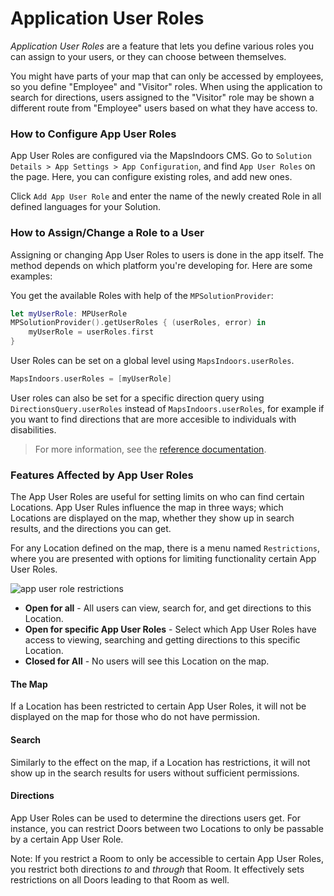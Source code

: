 # Application User Roles

_Application User Roles_ are a feature that lets you define various roles you can assign to your users, or they can choose between themselves.

You might have parts of your map that can only be accessed by employees, so you define "Employee" and "Visitor" roles. When using the application to search for directions, users assigned to the "Visitor" role may be shown a different route from "Employee" users based on what they have access to.

### How to Configure App User Roles[​](https://docs.mapsindoors.com/app-user-roles/#how-to-configure-app-user-roles) <a href="#how-to-configure-app-user-roles" id="how-to-configure-app-user-roles"></a>

App User Roles are configured via the MapsIndoors CMS. Go to `Solution Details > App Settings > App Configuration`, and find `App User Roles` on the page. Here, you can configure existing roles, and add new ones.

Click `Add App User Role` and enter the name of the newly created Role in all defined languages for your Solution.

### How to Assign/Change a Role to a User[​](https://docs.mapsindoors.com/app-user-roles/#how-to-assignchange-a-role-to-a-user) <a href="#how-to-assignchange-a-role-to-a-user" id="how-to-assignchange-a-role-to-a-user"></a>

Assigning or changing App User Roles to users is done in the app itself. The method depends on which platform you're developing for. Here are some examples:

You get the available Roles with help of the `MPSolutionProvider`:

```swift
let myUserRole: MPUserRole
MPSolutionProvider().getUserRoles { (userRoles, error) in
    myUserRole = userRoles.first
}
```

User Roles can be set on a global level using `MapsIndoors.userRoles`.

```swift
MapsIndoors.userRoles = [myUserRole]
```

User roles can also be set for a specific direction query using `DirectionsQuery.userRoles` instead of `MapsIndoors.userRoles`, for example if you want to find directions that are more accesible to individuals with disabilities.

> For more information, see the [reference documentation](https://app.mapsindoors.com/mapsindoors/reference/ios/v3/interface\_m\_p\_solution\_provider.html).

### Features Affected by App User Roles[​](https://docs.mapsindoors.com/app-user-roles/#features-affected-by-app-user-roles) <a href="#features-affected-by-app-user-roles" id="features-affected-by-app-user-roles"></a>

The App User Roles are useful for setting limits on who can find certain Locations. App User Rules influence the map in three ways; which Locations are displayed on the map, whether they show up in search results, and the directions you can get.

For any Location defined on the map, there is a menu named `Restrictions`, where you are presented with options for limiting functionality certain App User Roles.

![app user role restrictions](https://docs.mapsindoors.com/img/map/app-user-role-restrictions.png)

* **Open for all** - All users can view, search for, and get directions to this Location.
* **Open for specific App User Roles** - Select which App User Roles have access to viewing, searching and getting directions to this specific Location.
* **Closed for All** - No users will see this Location on the map.

#### The Map[​](https://docs.mapsindoors.com/app-user-roles/#the-map) <a href="#the-map" id="the-map"></a>

If a Location has been restricted to certain App User Roles, it will not be displayed on the map for those who do not have permission.

#### Search[​](https://docs.mapsindoors.com/app-user-roles/#search) <a href="#search" id="search"></a>

Similarly to the effect on the map, if a Location has restrictions, it will not show up in the search results for users without sufficient permissions.

#### Directions[​](https://docs.mapsindoors.com/app-user-roles/#directions) <a href="#directions" id="directions"></a>

App User Roles can be used to determine the directions users get. For instance, you can restrict Doors between two Locations to only be passable by a certain App User Role.

Note: If you restrict a Room to only be accessible to certain App User Roles, you restrict both directions _to_ and _through_ that Room. It effectively sets restrictions on all Doors leading to that Room as well.
